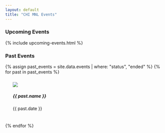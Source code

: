 ```yaml
---
layout: default
title: "CHI MNL Events"
---
```

<style>
    .past-event{
        position:relative;
        width:auto;
        overflow: hidden;
        padding: 1.5rem;
        transition: ease all 0.3s;
    }
    .past-event img{
        /* border-radius: 15px; */
        /* max-height: 30rem; */
        max-width: 30rem;
        /* min-height: 30rem; */
        min-width: 30rem;
    }
</style>
<section  class = "pt-5 pb-5">
    <div class = "container">
        <h3 class = "font-weight-bolder" >Upcoming Events</h3>
        {% include upcoming-events.html %}
    </div>
</section>

<section  class = "pt-5 pb-5 bg-light">
    <div class = "container">
        <h3 class = "font-weight-bolder" >Past Events</h3>
        <div class = "d-flex flex-wrap  justify-content-center">
        {% assign past_events = site.data.events | where: "status", "ended" %}
            {% for past in past_events %}
                <div class = "past-event m-3 text-center">
                    <img class = "bg-secondary mx-auto shadow rounded" src = " {{ past.image }} "/>
                    <h5 class = "mt-4 font-weight-bold text-primary"> {{ past.name }} </h5>
                    <p>{{ past.date }}</p>
                </div>
            {% endfor %}
        </div>
    </div>
</section>